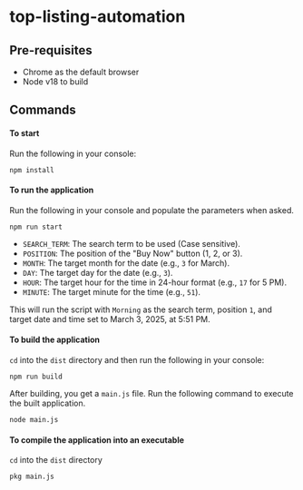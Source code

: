 # top-listing-automation

## Pre-requisites

- Chrome as the default browser
- Node v18 to build

## Commands

#### To start

Run the following in your console:

```
npm install

```

#### To run the application

Run the following in your console and populate the parameters when asked.

```
npm run start
```

- `SEARCH_TERM`: The search term to be used (Case sensitive).
- `POSITION`: The position of the "Buy Now" button (1, 2, or 3).
- `MONTH`: The target month for the date (e.g., `3` for March).
- `DAY`: The target day for the date (e.g., `3`).
- `HOUR`: The target hour for the time in 24-hour format (e.g., `17` for 5 PM).
- `MINUTE`: The target minute for the time (e.g., `51`).

This will run the script with `Morning` as the search term, position `1`, and target date and time set to March 3, 2025, at 5:51 PM.

#### To build the application

`cd` into the `dist` directory and then run the following in your console:

```
npm run build
```

After building, you get a `main.js` file. Run the following command to execute the built application.

```
node main.js
```

#### To compile the application into an executable

`cd` into the `dist` directory

```
pkg main.js
```
